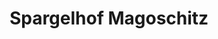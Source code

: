 ---
title: "Spargelhof Magoschitz"
url: /mannsdorf-an-der-donau/spargelhof-magoschitz/
shop: Gemüse & Obst
---